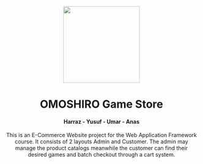 <center>
  <img src="https://github.com/user-attachments/assets/f54d4317-348e-44c1-8ef4-b715a34f44b8" width="200px" />
  <h1>OMOSHIRO Game Store</h1>
  <h4>Harraz - Yusuf - Umar - Anas</h4>
  <p>This is an E-Commerce Website project for the Web Application Framework course. It consists of 2 layouts Admin and Customer. The admin may manage the product catalogs meanwhile the customer can find their desired games and batch checkout through a cart system.</p>
</center>
